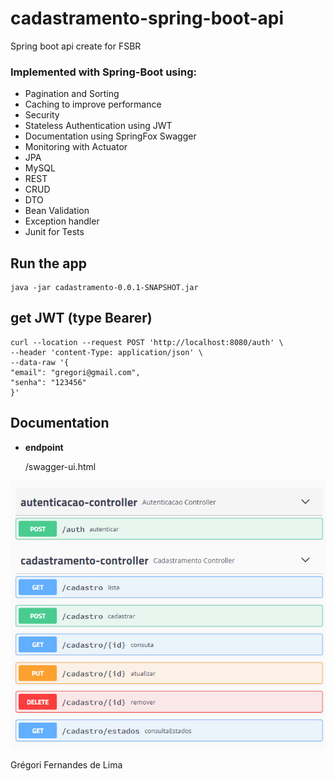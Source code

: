 
# cadastramento-spring-boot-api
 Spring boot api create for FSBR

### Implemented with Spring-Boot using:
- Pagination and Sorting
- Caching to improve performance
- Security
- Stateless Authentication using JWT
- Documentation using SpringFox Swagger
- Monitoring with Actuator
- JPA
- MySQL
- REST
- CRUD
- DTO
- Bean Validation
- Exception handler
- Junit for Tests

## Run the app

    java -jar cadastramento-0.0.1-SNAPSHOT.jar
    
## get JWT (type Bearer)

    curl --location --request POST 'http://localhost:8080/auth' \
	--header 'content-Type: application/json' \
	--data-raw '{
	"email": "gregori@gmail.com",
	"senha": "123456"
	}'


**Documentation**
----
* **endpoint**

  /swagger-ui.html
  
![](https://raw.githubusercontent.com/gregoriLima/cadastramento-spring-boot-api/main/src/main/resources/static/swagger.png)

Grégori Fernandes de Lima
